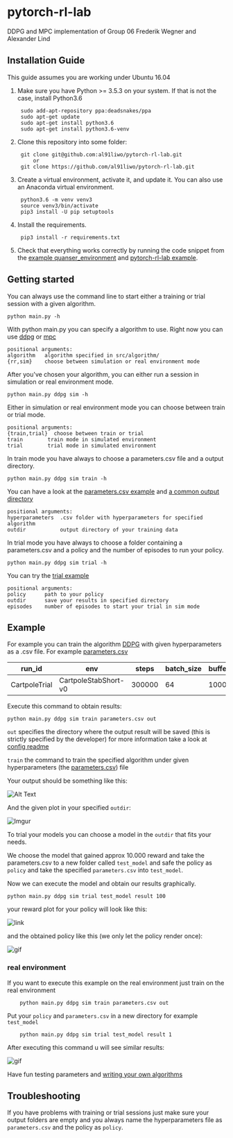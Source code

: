 # pytorch-rl-lab
DDPG and MPC implementation of Group 06 Frederik Wegner and Alexander Lind

## Installation Guide

This guide assumes you are working under Ubuntu 16.04

1. Make sure you have Python >= 3.5.3 on your system. If that is not the case, install Python3.6

        sudo add-apt-repository ppa:deadsnakes/ppa
        sudo apt-get update
        sudo apt-get install python3.6
        sudo apt-get install python3.6-venv
 
2. Clone this repository into some folder:

        git clone git@github.com:al91liwo/pytorch-rl-lab.git
            or
        git clone https://github.com/al91liwo/pytorch-rl-lab.git


4. Create a virtual environment, activate it, and update it. You can also use an Anaconda virtual environment.
 
        python3.6 -m venv venv3
        source venv3/bin/activate
        pip3 install -U pip setuptools
        
5. Install the requirements.

        pip3 install -r requirements.txt
        
5. Check that everything works correctly by running the code snippet
   from the [example quanser_environment](https://git.ias.informatik.tu-darmstadt.de/quanser/clients/blob/master/Readme.md) and [pytorch-rl-lab example](/src/config/example/Readme.md).
   

## Getting started

You can always use the command line to start either a training or trial session with a given algorithm.

    python main.py -h
With python main.py you can specify a algorithm to use. Right now you can use [ddpg](src/algorithm/DDPG/Readme.md) or [mpc](src/algorithm/MPC/Readme.md)

    positional arguments:
    algorithm   algorithm specified in src/algorithm/
    {rr,sim}    choose between simulation or real environment mode

After you've chosen your algorithm, you can either run a session in simulation or real environment mode.

    python main.py ddpg sim -h
Either in simulation or real environment mode you can choose between train or trial mode.

    positional arguments:
    {train,trial}  choose between train or trial
    train        train mode in simulated environment
    trial        trial mode in simulated environment
In train mode you have always to choose a parameters.csv file and a output directory.

    python main.py ddpg sim train -h
You can have a look at the [parameters.csv example](src/config/example/train/parameters.csv) and [a common output directory](/src/config/example/trial)
    
    positional arguments:
    hyperparameters  .csv folder with hyperparameters for specified algorithm
    outdir           output directory of your training data
In trial mode you have always to choose a folder containing a parameters.csv and a policy and the number of episodes to run your policy.

    python main.py ddpg sim trial -h

You can try the [trial example](/src/config/example/trial/Readme.md)

    positional arguments:
    policy      path to your policy
    outdir      save your results in specified directory
    episodes    number of episodes to start your trial in sim mode



## Example

For example you can train the algorithm [DDPG](src/algorithm/DDPG/Readme.md) with given hyperparameters as a .csv file. For example [parameters.csv](parameters.csv)

| run_id        | env                  | steps  | batch_size | buffer_size | warmup_samples | actor_lr | critic_lr | actor_hidden_layers | critic_hidden_layers | tau  | noise_decay | lr_decay | lr_min | batch_norm | trial_horizon | action_space_limits | dirname                                | 
|---------------|----------------------|--------|------------|-------------|----------------|----------|-----------|---------------------|----------------------|------|-------------|----------|--------|------------|---------------|---------------------|----------------------------------------| 
| CartpoleTrial | CartpoleStabShort-v0 | 300000 | 64         | 1000000     | 20000          | 0.001    | 0.01      | [100, 100, 50]      | [100, 100]           | 0.01 | 0.99        | 1.0      | 1e-08  | False      | 5000          | ([-5.0], [5.0])     | out/CartpoleTrial_CartpoleStabShort-v0 | 

Execute this command to obtain results:

    python main.py ddpg sim train parameters.csv out
    

`out` specifies the directory where the output result will be saved (this is strictly specified by the developer) for more information take a look at [config readme](src/config/Readme.md)

`train` the command to train the specified algorithm under given hyperparameters (the [parameters.csv](parameters.csv)) file

Your output should be something like this:

![Alt Text](https://i.imgur.com/fjlQHah.png)

And the given plot in your specified `outdir`:

![Imgur](https://i.imgur.com/abSj3MD.png)

To trial your models you can choose a model in the `outdir` that fits your needs.

We choose the model that gained approx 10.000 reward and take the parameters.csv to a new folder called `test_model` and safe 
the policy as `policy` and take the specified `parameters.csv` into `test_model`.

Now we can execute the model and obtain our results graphically.

    python main.py ddpg sim trial test_model result 100
    


your reward plot for your policy will look like this:

![link](https://i.imgur.com/E4EMeeM.png)

and the obtained policy like this (we only let the policy render once):

![gif](https://i.imgur.com/URL7zer.gif)

### real environment

If you want to execute this example on the real environment just train on the real environment
        
        python main.py ddpg sim train parameters.csv out
        
Put your `policy` and `parameters.csv` in a new directory for example `test_model`

        python main.py ddpg sim trial test_model result 1
        
After executing this command u will see similar results:

![gif](https://i.imgur.com/pROIPCj.gif)
    

Have fun testing parameters and [writing your own algorithms](/src/config/Readme.md)

## Troubleshooting

If you have problems with training or trial sessions just make sure your output folders are empty and you always name the hyperparameters file as `parameters.csv` and the policy as `policy`.
